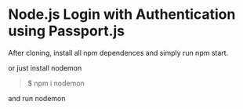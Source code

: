 # Node.js Login with Authentication using Passport.js

After cloning, install all npm dependences and simply run npm start.

or just install nodemon

> $ npm i nodemon

and run nodemon
